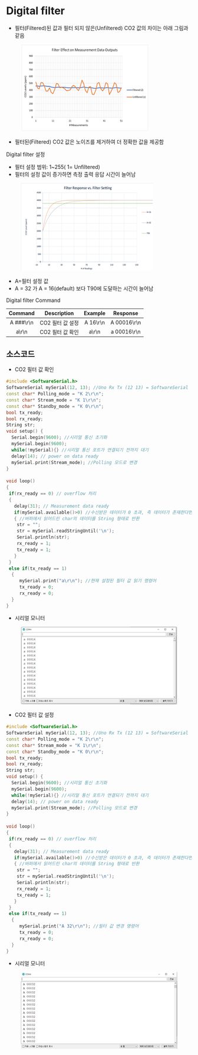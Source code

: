 # Digital filter

* 필터(Filtered)된 값과 필터 되지 않은(Unfiltered) CO2 값의 차이는 아래 그림과 같음

<figure><img src="../../../.gitbook/assets/cozirlp2_filter_unfilter.png" alt=""><figcaption></figcaption></figure>

* 필터된(Filtered) CO2 값은 노이즈를 제거하여 더 정확한 값을 제공함

Digital filter 설정

* 필터 설정 범위: 1\~255( 1= Unfiltered)
* 필터의 설정 값이 증가하면 측정 출력 응답 시간이 늘어남

<figure><img src="../../../.gitbook/assets/cozirlp2_filter_response_time.png" alt=""><figcaption></figcaption></figure>

* A=필터 설정 값
* A = 32 가 A = 16(default) 보다 T90에 도달하는 시간이 늘어남

Digital filter Command

|  Command  | Description |  Example |   Response  |
| :-------: | :---------: | :------: | :---------: |
| A ###\r\n | CO2 필터 값 설정 | A 16\r\n | A 00016\r\n |
|   a\r\n   | CO2 필터 값 확인 |   a\r\n  | a 00016\r\n |

## 소스코드

* CO2 필터 값 확인

```cpp
#include <SoftwareSerial.h>
SoftwareSerial mySerial(12, 13); //Uno Rx Tx (12 13) = SoftwareSerial
const char* Polling_mode = "K 2\r\n";
const char* Stream_mode = "K 1\r\n";
const char* Standby_mode = "K 0\r\n";  
bool tx_ready;
bool rx_ready; 
String str;
void setup() {
  Serial.begin(9600); //시리얼 통신 초기화
  mySerial.begin(9600); 
  while(!mySerial){} //시리얼 통신 포트가 연결되기 전까지 대기
  delay(14); // power on data ready
  mySerial.print(Stream_mode); //Polling 모드로 변경
}                              
 
void loop() 
{
 if(rx_ready == 0) // overflow 처리
 {
   delay(31); // Measurement data ready
   if(mySerial.available()>0) //수신받은 데이터가 0 초과, 즉 데이터가 존재한다면
   { //버퍼에서 읽어드린 char의 데이터를 String 형태로 반환
    str = "";
    str = mySerial.readStringUntil('\n'); 
    Serial.println(str);
    rx_ready = 1;   
    tx_ready = 1;
   }
 }
 else if(tx_ready == 1)
  {
     mySerial.print("a\r\n"); //현재 설정된 필터 값 읽기 명령어
     tx_ready = 0;
     rx_ready = 0;
  }
}
```

* 시리얼 모니터

<figure><img src="../../../.gitbook/assets/cozirlp2_filter_confirm.png" alt=""><figcaption></figcaption></figure>

* CO2 필터 값 설정

```cpp
#include <SoftwareSerial.h>
SoftwareSerial mySerial(12, 13); //Uno Rx Tx (12 13) = SoftwareSerial
const char* Polling_mode = "K 2\r\n";
const char* Stream_mode = "K 1\r\n";
const char* Standby_mode = "K 0\r\n";  
bool tx_ready;
bool rx_ready; 
String str;
void setup() {
  Serial.begin(9600); //시리얼 통신 초기화
  mySerial.begin(9600); 
  while(!mySerial){} //시리얼 통신 포트가 연결되기 전까지 대기
  delay(14); // power on data ready
  mySerial.print(Stream_mode); //Polling 모드로 변경
}                              
 
void loop() 
{
 if(rx_ready == 0) // overflow 처리
 {
   delay(31); // Measurement data ready
   if(mySerial.available()>0) //수신받은 데이터가 0 초과, 즉 데이터가 존재한다면
   { //버퍼에서 읽어드린 char의 데이터를 String 형태로 반환
    str = "";
    str = mySerial.readStringUntil('\n'); 
    Serial.println(str);
    rx_ready = 1;   
    tx_ready = 1;
   }
 }
 else if(tx_ready == 1)
  {
     mySerial.print("A 32\r\n"); //필터 값 변경 명령어 
     tx_ready = 0;
     rx_ready = 0;
  }
}
```

* 시리얼 모니터

<figure><img src="../../../.gitbook/assets/cozirlp2_serial_filter_change.png" alt=""><figcaption></figcaption></figure>
